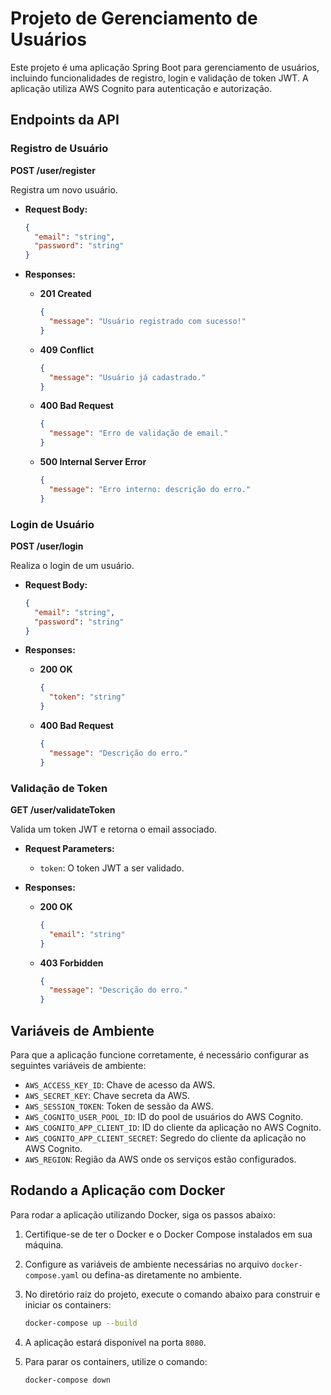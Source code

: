 # Projeto de Gerenciamento de Usuários

Este projeto é uma aplicação Spring Boot para gerenciamento de usuários, incluindo funcionalidades de registro, login e validação de token JWT. A aplicação utiliza AWS Cognito para autenticação e autorização.

## Endpoints da API

### Registro de Usuário

**POST /user/register**

Registra um novo usuário.

- **Request Body:**
  ```json
  {
    "email": "string",
    "password": "string"
  }
  ```

- **Responses:**
  - **201 Created**
    ```json
    {
      "message": "Usuário registrado com sucesso!"
    }
    ```
  - **409 Conflict**
    ```json
    {
      "message": "Usuário já cadastrado."
    }
    ```
  - **400 Bad Request**
    ```json
    {
      "message": "Erro de validação de email."
    }
    ```
  - **500 Internal Server Error**
    ```json
    {
      "message": "Erro interno: descrição do erro."
    }
    ```

### Login de Usuário

**POST /user/login**

Realiza o login de um usuário.

- **Request Body:**
  ```json
  {
    "email": "string",
    "password": "string"
  }
  ```

- **Responses:**
  - **200 OK**
    ```json
    {
      "token": "string"
    }
    ```
  - **400 Bad Request**
    ```json
    {
      "message": "Descrição do erro."
    }
    ```

### Validação de Token

**GET /user/validateToken**

Valida um token JWT e retorna o email associado.

- **Request Parameters:**
  - `token`: O token JWT a ser validado.

- **Responses:**
  - **200 OK**
    ```json
    {
      "email": "string"
    }
    ```
  - **403 Forbidden**
    ```json
    {
      "message": "Descrição do erro."
    }
    ```

## Variáveis de Ambiente

Para que a aplicação funcione corretamente, é necessário configurar as seguintes variáveis de ambiente:

- `AWS_ACCESS_KEY_ID`: Chave de acesso da AWS.
- `AWS_SECRET_KEY`: Chave secreta da AWS.
- `AWS_SESSION_TOKEN`: Token de sessão da AWS.
- `AWS_COGNITO_USER_POOL_ID`: ID do pool de usuários do AWS Cognito.
- `AWS_COGNITO_APP_CLIENT_ID`: ID do cliente da aplicação no AWS Cognito.
- `AWS_COGNITO_APP_CLIENT_SECRET`: Segredo do cliente da aplicação no AWS Cognito.
- `AWS_REGION`: Região da AWS onde os serviços estão configurados.

## Rodando a Aplicação com Docker

Para rodar a aplicação utilizando Docker, siga os passos abaixo:

1. Certifique-se de ter o Docker e o Docker Compose instalados em sua máquina.

2. Configure as variáveis de ambiente necessárias no arquivo `docker-compose.yaml` ou defina-as diretamente no ambiente.

3. No diretório raiz do projeto, execute o comando abaixo para construir e iniciar os containers:
   ```sh
   docker-compose up --build
   ```

4. A aplicação estará disponível na porta `8080`.

5. Para parar os containers, utilize o comando:
   ```sh
   docker-compose down
   ```
